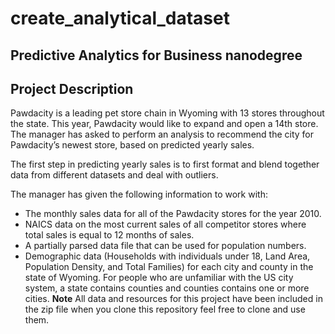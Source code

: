 # create_analytical_dataset
## **Predictive Analytics for Business nanodegree**
## **Project Description**
Pawdacity is a leading pet store chain in Wyoming with 13 stores throughout the state. This year, Pawdacity would like to expand and open a 14th store. The manager has asked  to perform an analysis to recommend the city for Pawdacity’s newest store, based on predicted yearly sales.


The first step in predicting yearly sales is to first format and blend together data from different datasets and deal with outliers.

The manager has given the following information to work with:

- The monthly sales data for all of the Pawdacity stores for the year 2010.
- NAICS data on the most current sales of all competitor stores where total sales is equal to 12 months of sales. 
- A partially parsed data file that can be used for population numbers. 
- Demographic data (Households with individuals under 18, Land Area, Population Density, and Total Families) for each city and county in the state of Wyoming. For people who are unfamiliar with the US city system, a state contains counties and counties contains one or more cities.
**Note**
All data and resources for this project have been included in the zip file when you clone this repository feel free to clone and use them.
